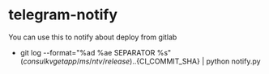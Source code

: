 # telegram-notify

You can use this to notify about deploy from gitlab
- git log --format="%ad %ae SEPARATOR %s" $(consul kv get app/ms/ntv/release)..${CI_COMMIT_SHA} | python notify.py
